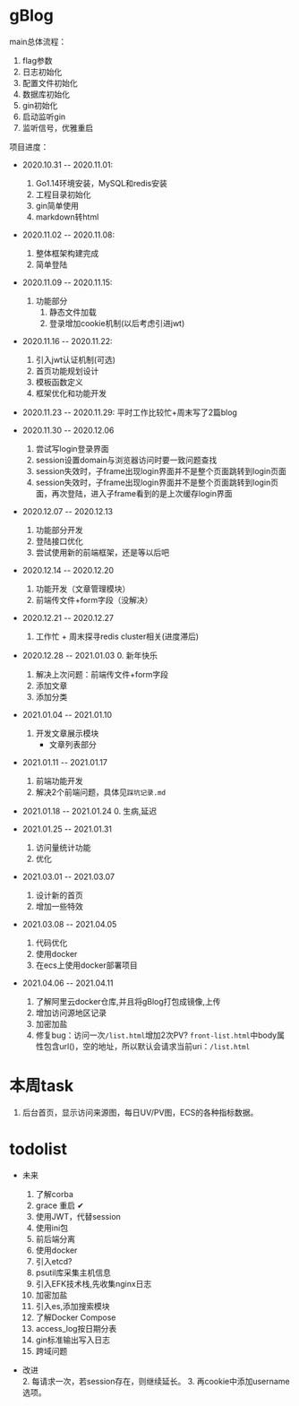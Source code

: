 # gBlog
main总体流程：
1. flag参数
2. 日志初始化
3. 配置文件初始化
4. 数据库初始化
5. gin初始化
6. 启动监听gin
7. 监听信号，优雅重启

项目进度：
- 2020.10.31 -- 2020.11.01: 
  1. Go1.14环境安装，MySQL和redis安装
  2. 工程目录初始化
  3. gin简单使用
  4. markdown转html
  
- 2020.11.02 -- 2020.11.08: 
  1. 整体框架构建完成
  2. 简单登陆
  
- 2020.11.09 -- 2020.11.15:
  1. 功能部分
      1. 静态文件加载
      2. 登录增加cookie机制(以后考虑引进jwt)
  
- 2020.11.16 -- 2020.11.22:
  1. 引入jwt认证机制(可选)
  2. 首页功能规划设计
  3. 模板函数定义
  4. 框架优化和功能开发
  
- 2020.11.23 -- 2020.11.29: 
  平时工作比较忙+周末写了2篇blog

- 2020.11.30 -- 2020.12.06
  1. 尝试写login登录界面
  2. session设置domain与浏览器访问时要一致问题查找
  3. session失效时，子frame出现login界面并不是整个页面跳转到login页面
  4. session失效时，子frame出现login界面并不是整个页面跳转到login页面，再次登陆，进入子frame看到的是上次缓存login界面

- 2020.12.07 -- 2020.12.13
  1. 功能部分开发
  2. 登陆接口优化
  3. 尝试使用新的前端框架，还是等以后吧

- 2020.12.14 -- 2020.12.20
  1. 功能开发（文章管理模块）
  2. 前端传文件+form字段（没解决）
  
- 2020.12.21 -- 2020.12.27
  1. 工作忙 + 周末探寻redis cluster相关(进度滞后)
 
- 2020.12.28 -- 2021.01.03
  0. 新年快乐
  1. 解决上次问题：前端传文件+form字段
  2. 添加文章
  3. 添加分类
  
- 2021.01.04 -- 2021.01.10
  1. 开发文章展示模块 
     - 文章列表部分 
     
- 2021.01.11 -- 2021.01.17
  1. 前端功能开发
  2. 解决2个前端问题，具体见`踩坑记录.md`

- 2021.01.18 -- 2021.01.24
  0. 生病,延迟

- 2021.01.25 -- 2021.01.31  
  1. 访问量统计功能
  2. 优化
  
- 2021.03.01 -- 2021.03.07
  1. 设计新的首页
  2. 增加一些特效

- 2021.03.08 -- 2021.04.05
  1. 代码优化
  2. 使用docker
  3. 在ecs上使用docker部署项目

- 2021.04.06 -- 2021.04.11
  1. 了解阿里云docker仓库,并且将gBlog打包成镜像,上传
  2. 增加访问源地区记录
  3. 加密加盐
  4. 修复bug：访问一次`/list.html`增加2次PV? `front-list.html`中body属性包含url()，空的地址，所以默认会请求当前uri：`/list.html`
   
# 本周task
  1. 后台首页，显示访问来源图，每日UV/PV图，ECS的各种指标数据。
  
# todolist  
- 未来
  1. 了解corba
  2. grace 重启 ✔
  3. 使用JWT，代替session
  4. 使用ini包
  5. 前后端分离
  6. 使用docker
  7. 引入etcd?
  8. psutil库采集主机信息
  9. 引入EFK技术栈,先收集nginx日志
  10. 加密加盐
  11. 引入es,添加搜索模块
  12. 了解Docker Compose
  13. access_log按日期分表
  14. gin标准输出写入日志
  15. 跨域问题
  
- 改进  
  2. 每请求一次，若session存在，则继续延长。
  3. 再cookie中添加username选项。